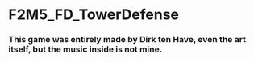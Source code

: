 # F2M5_FD_TowerDefense

### This game was entirely made by Dirk ten Have, even the art itself, but the music inside is not mine.
